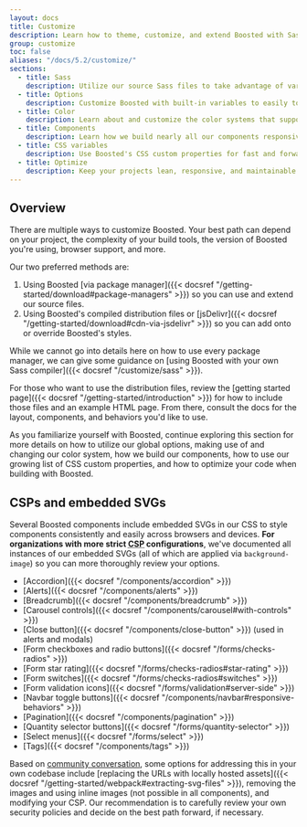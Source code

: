 ```yaml
---
layout: docs
title: Customize
description: Learn how to theme, customize, and extend Boosted with Sass, a boatload of global options, an expansive color system, and more.
group: customize
toc: false
aliases: "/docs/5.2/customize/"
sections:
  - title: Sass
    description: Utilize our source Sass files to take advantage of variables, maps, mixins, and functions.
  - title: Options
    description: Customize Boosted with built-in variables to easily toggle global CSS preferences.
  - title: Color
    description: Learn about and customize the color systems that support the entire toolkit.
  - title: Components
    description: Learn how we build nearly all our components responsively and with base and modifier classes.
  - title: CSS variables
    description: Use Boosted's CSS custom properties for fast and forward-looking design and development.
  - title: Optimize
    description: Keep your projects lean, responsive, and maintainable so you can deliver the best experience.
---
```


## Overview

There are multiple ways to customize Boosted. Your best path can depend on your project, the complexity of your build tools, the version of Boosted you're using, browser support, and more.

Our two preferred methods are:

1. Using Boosted [via package manager]({{< docsref "/getting-started/download#package-managers" >}}) so you can use and extend our source files.
2. Using Boosted's compiled distribution files or [jsDelivr]({{< docsref "/getting-started/download#cdn-via-jsdelivr" >}}) so you can add onto or override Boosted's styles.

While we cannot go into details here on how to use every package manager, we can give some guidance on [using Boosted with your own Sass compiler]({{< docsref "/customize/sass" >}}).

For those who want to use the distribution files, review the [getting started page]({{< docsref "/getting-started/introduction" >}}) for how to include those files and an example HTML page. From there, consult the docs for the layout, components, and behaviors you'd like to use.

As you familiarize yourself with Boosted, continue exploring this section for more details on how to utilize our global options, making use of and changing our color system, how we build our components, how to use our growing list of CSS custom properties, and how to optimize your code when building with Boosted.

## CSPs and embedded SVGs

Several Boosted components include embedded SVGs in our CSS to style components consistently and easily across browsers and devices. **For organizations with more strict <abbr title="Content Security Policy">CSP</abbr> configurations**, we've documented all instances of our embedded SVGs (all of which are applied via `background-image`) so you can more thoroughly review your options.

- [Accordion]({{< docsref "/components/accordion" >}})
- [Alerts]({{< docsref "/components/alerts" >}}) <!-- Boosted mod -->
- [Breadcrumb]({{< docsref "/components/breadcrumb" >}}) <!-- Boosted mod -->
- [Carousel controls]({{< docsref "/components/carousel#with-controls" >}})
- [Close button]({{< docsref "/components/close-button" >}}) (used in alerts and modals)
- [Form checkboxes and radio buttons]({{< docsref "/forms/checks-radios" >}})
- [Form star rating]({{< docsref "/forms/checks-radios#star-rating" >}}) <!-- Boosted mod -->
- [Form switches]({{< docsref "/forms/checks-radios#switches" >}})
- [Form validation icons]({{< docsref "/forms/validation#server-side" >}})
- [Navbar toggle buttons]({{< docsref "/components/navbar#responsive-behaviors" >}})
- [Pagination]({{< docsref "/components/pagination" >}}) <!-- Boosted mod -->
- [Quantity selector buttons]({{< docsref "/forms/quantity-selector" >}}) <!-- Boosted mod -->
- [Select menus]({{< docsref "/forms/select" >}})
- [Tags]({{< docsref "/components/tags" >}}) <!-- Boosted mod -->

Based on [community conversation](https://github.com/twbs/bootstrap/issues/25394), some options for addressing this in your own codebase include [replacing the URLs with locally hosted assets]({{< docsref "/getting-started/webpack#extracting-svg-files" >}}), removing the images and using inline images (not possible in all components), and modifying your CSP. Our recommendation is to carefully review your own security policies and decide on the best path forward, if necessary.
